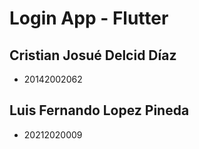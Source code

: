 # Login App - Flutter

## Cristian Josué Delcid Díaz

- 20142002062

## Luis Fernando Lopez Pineda

- 20212020009